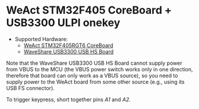 # WeAct STM32F405 CoreBoard + USB3300 ULPI onekey

* Supported Hardware:
  - [WeAct STM32F405RGT6 CoreBoard](https://github.com/WeActStudio/WeActStudio.STM32F4_64Pin_CoreBoard)
  - [WaveShare USB3300 USB HS Board](https://www.waveshare.com/wiki/USB3300_USB_HS_Board)

Note that the WaveShare USB3300 USB HS Board cannot supply power from VBUS to the MCU (the VBUS power switch works only in one direction, therefore that board can only work as a VBUS source), so you need to supply power to the WeAct board from some other source (e.g., using its USB FS connector).

To trigger keypress, short together pins *A1* and *A2*.
